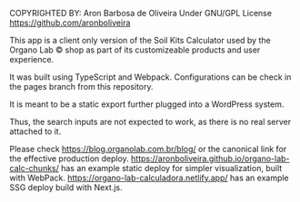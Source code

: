 COPYRIGHTED BY: Aron Barbosa de Oliveira
Under GNU/GPL License
https://github.com/aronboliveira

This app is a client only version of the Soil Kits Calculator used by the Organo Lab © shop as part
of its customizeable products and user experience.

It was built using TypeScript and Webpack. Configurations can be check in the pages branch from this repository.

It is meant to be a static export further plugged into a WordPress system.

Thus, the search inputs are not expected to work, as there is no real server attached to it.

Please check
https://blog.organolab.com.br/blog/ or the canonical link for the effective production deploy.
https://aronboliveira.github.io/organo-lab-calc-chunks/ has an example static deploy for simpler visualization, built with WebPack.
https://organo-lab-calculadora.netlify.app/ has an example SSG deploy build with Next.js.
